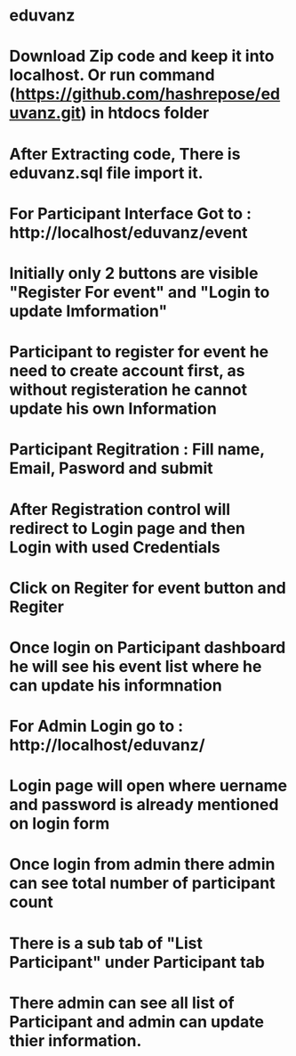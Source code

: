 # eduvanz

# Download Zip code and keep it into localhost. Or run command (https://github.com/hashrepose/eduvanz.git) in htdocs folder

# After Extracting code, There is eduvanz.sql file import it.

# For Participant Interface Got to : http://localhost/eduvanz/event

# Initially only 2 buttons are visible "Register For event" and "Login to update Imformation"

# Participant to register for event he need to create account first, as without registeration he cannot update his own Information

# Participant Regitration : Fill name, Email, Pasword and submit

# After Registration control will redirect to Login page and then Login with used Credentials

# Click on Regiter for event button and Regiter

# Once login on Participant dashboard he will see his event list where he can update his informnation 

# For Admin Login go to : http://localhost/eduvanz/

# Login page will open where uername and password is already mentioned on login form

# Once login from admin there admin can see total number of participant count

# There is a sub tab of "List Participant" under Participant tab

# There admin can see all list of Participant and admin can update thier information.

